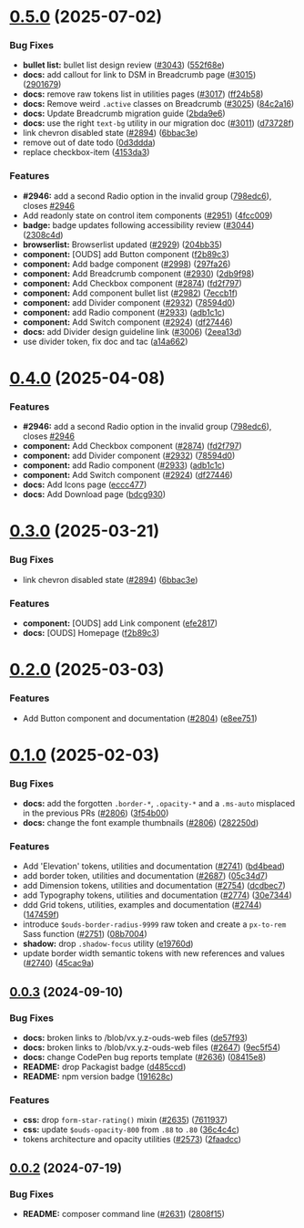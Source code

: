 # [0.5.0](https://github.com/Orange-OpenSource/Orange-Boosted-Bootstrap/compare/v0.2.0-ouds-web...v0.5.0) (2025-07-02)


### Bug Fixes

* **bullet list:** bullet list design review ([#3043](https://github.com/Orange-OpenSource/Orange-Boosted-Bootstrap/issues/3043)) ([552f68e](https://github.com/Orange-OpenSource/Orange-Boosted-Bootstrap/commit/552f68e771ba2d6bd6ef3be0807c7e7745c6a41d))
* **docs:** add callout for link to DSM in Breadcrumb page ([#3015](https://github.com/Orange-OpenSource/Orange-Boosted-Bootstrap/issues/3015)) ([2901679](https://github.com/Orange-OpenSource/Orange-Boosted-Bootstrap/commit/2901679578680c770a3a8fa6146410efc0f8b847))
* **docs:** remove raw tokens list in utilities pages ([#3017](https://github.com/Orange-OpenSource/Orange-Boosted-Bootstrap/issues/3017)) ([ff24b58](https://github.com/Orange-OpenSource/Orange-Boosted-Bootstrap/commit/ff24b58b8864583b98c9efe518ba2b366c21041e))
* **docs:** Remove weird `.active` classes on Breadcrumb ([#3025](https://github.com/Orange-OpenSource/Orange-Boosted-Bootstrap/issues/3025)) ([84c2a16](https://github.com/Orange-OpenSource/Orange-Boosted-Bootstrap/commit/84c2a16c0722dbcc54856240a2a5992e7dcafa58))
* **docs:** Update Breadcrumb migration guide ([2bda9e6](https://github.com/Orange-OpenSource/Orange-Boosted-Bootstrap/commit/2bda9e685cba3a97bdda9a8e02d3304129f51470))
* **docs:** use the right `text-bg` utility in our migration doc ([#3011](https://github.com/Orange-OpenSource/Orange-Boosted-Bootstrap/issues/3011)) ([d73728f](https://github.com/Orange-OpenSource/Orange-Boosted-Bootstrap/commit/d73728f1f0c04f0289f7a96e8b179ab02824c521))
* link chevron disabled state ([#2894](https://github.com/Orange-OpenSource/Orange-Boosted-Bootstrap/issues/2894)) ([6bbac3e](https://github.com/Orange-OpenSource/Orange-Boosted-Bootstrap/commit/6bbac3e29545637d3ff644d3bd1c3b7df53f27b4))
* remove out of date todo ([0d3ddda](https://github.com/Orange-OpenSource/Orange-Boosted-Bootstrap/commit/0d3dddace56c02df1fd0a4462213614757ce2f68))
* replace checkbox-item ([4153da3](https://github.com/Orange-OpenSource/Orange-Boosted-Bootstrap/commit/4153da38a68081cf17315e87bcae58519cb35164))


### Features

* **#2946:** add a second Radio option in the invalid group ([798edc6](https://github.com/Orange-OpenSource/Orange-Boosted-Bootstrap/commit/798edc646c96007027835b9e6a8dc1627705b8dc)), closes [#2946](https://github.com/Orange-OpenSource/Orange-Boosted-Bootstrap/issues/2946)
* Add readonly state on control item components ([#2951](https://github.com/Orange-OpenSource/Orange-Boosted-Bootstrap/issues/2951)) ([4fcc009](https://github.com/Orange-OpenSource/Orange-Boosted-Bootstrap/commit/4fcc009e27117aa33ea8b7c8bcfcd32bc0ab6098))
* **badge:** badge updates following accessibility review ([#3044](https://github.com/Orange-OpenSource/Orange-Boosted-Bootstrap/issues/3044)) ([2308c4d](https://github.com/Orange-OpenSource/Orange-Boosted-Bootstrap/commit/2308c4d173579a212ac22b8e587d6dada9b9e49e))
* **browserlist:** Browserlist updated ([#2929](https://github.com/Orange-OpenSource/Orange-Boosted-Bootstrap/issues/2929)) ([204bb35](https://github.com/Orange-OpenSource/Orange-Boosted-Bootstrap/commit/204bb354ace208e3b1f114d4d9272429448f6047))
* **component:** [OUDS] add Button component ([f2b89c3](https://github.com/Orange-OpenSource/Orange-Boosted-Bootstrap/commit/f2b89c3ea9fe0e72b2655a9df99bc25b48fea988))
* **component:** Add badge component ([#2998](https://github.com/Orange-OpenSource/Orange-Boosted-Bootstrap/issues/2998)) ([297fa26](https://github.com/Orange-OpenSource/Orange-Boosted-Bootstrap/commit/297fa268b53cd6afc889924b81bef95a6d429e79))
* **component:** Add Breadcrumb component ([#2930](https://github.com/Orange-OpenSource/Orange-Boosted-Bootstrap/issues/2930)) ([2db9f98](https://github.com/Orange-OpenSource/Orange-Boosted-Bootstrap/commit/2db9f983693f063da8980aa93b85d4380a83771c))
* **component:** Add Checkbox component ([#2874](https://github.com/Orange-OpenSource/Orange-Boosted-Bootstrap/issues/2874)) ([fd2f797](https://github.com/Orange-OpenSource/Orange-Boosted-Bootstrap/commit/fd2f7977f17effb8a7bff7bcc0008da43f64bec4))
* **component:** Add component bullet list ([#2982](https://github.com/Orange-OpenSource/Orange-Boosted-Bootstrap/issues/2982)) ([7eccb1f](https://github.com/Orange-OpenSource/Orange-Boosted-Bootstrap/commit/7eccb1f2f0cccdc1b663a88fe03ff85966551c03))
* **component:** add Divider component ([#2932](https://github.com/Orange-OpenSource/Orange-Boosted-Bootstrap/issues/2932)) ([78594d0](https://github.com/Orange-OpenSource/Orange-Boosted-Bootstrap/commit/78594d0877ad7475184c3f58f07d583dd289d425))
* **component:** add Radio component ([#2933](https://github.com/Orange-OpenSource/Orange-Boosted-Bootstrap/issues/2933)) ([adb1c1c](https://github.com/Orange-OpenSource/Orange-Boosted-Bootstrap/commit/adb1c1c865ce18b02b8d55284926a1251dda80d6))
* **component:** Add Switch component ([#2924](https://github.com/Orange-OpenSource/Orange-Boosted-Bootstrap/issues/2924)) ([df27446](https://github.com/Orange-OpenSource/Orange-Boosted-Bootstrap/commit/df274465801902651e3f393fff8d3625ef359931))
* **docs:** add Divider design guideline link ([#3006](https://github.com/Orange-OpenSource/Orange-Boosted-Bootstrap/issues/3006)) ([2eea13d](https://github.com/Orange-OpenSource/Orange-Boosted-Bootstrap/commit/2eea13dc4724c105c28d74f8d9f8422b7e81af5a))
* use divider token, fix doc and tac ([a14a662](https://github.com/Orange-OpenSource/Orange-Boosted-Bootstrap/commit/a14a662f1b07b8b86d365901a466e54a2fd96ad0))



# [0.4.0](https://github.com/Orange-OpenSource/Orange-Boosted-Bootstrap/compare/v0.3.0-ouds-web...v0.4.0) (2025-04-08)


### Features

* **#2946:** add a second Radio option in the invalid group ([798edc6](https://github.com/Orange-OpenSource/Orange-Boosted-Bootstrap/commit/798edc646c96007027835b9e6a8dc1627705b8dc)), closes [#2946](https://github.com/Orange-OpenSource/Orange-Boosted-Bootstrap/issues/2946)
* **component:** Add Checkbox component ([#2874](https://github.com/Orange-OpenSource/Orange-Boosted-Bootstrap/issues/2874)) ([fd2f797](https://github.com/Orange-OpenSource/Orange-Boosted-Bootstrap/commit/fd2f7977f17effb8a7bff7bcc0008da43f64bec4))
* **component:** add Divider component ([#2932](https://github.com/Orange-OpenSource/Orange-Boosted-Bootstrap/issues/2932)) ([78594d0](https://github.com/Orange-OpenSource/Orange-Boosted-Bootstrap/commit/78594d0877ad7475184c3f58f07d583dd289d425))
* **component:** add Radio component ([#2933](https://github.com/Orange-OpenSource/Orange-Boosted-Bootstrap/issues/2933)) ([adb1c1c](https://github.com/Orange-OpenSource/Orange-Boosted-Bootstrap/commit/adb1c1c865ce18b02b8d55284926a1251dda80d6))
* **component:** Add Switch component ([#2924](https://github.com/Orange-OpenSource/Orange-Boosted-Bootstrap/issues/2924)) ([df27446](https://github.com/Orange-OpenSource/Orange-Boosted-Bootstrap/commit/df274465801902651e3f393fff8d3625ef359931))
* **docs:** Add Icons page ([eccc477](https://github.com/Orange-OpenSource/Orange-Boosted-Bootstrap/commit/eccc4772e195df8fd32eb5ff59a9ac32c66674db))
* **docs:** Add Download page ([bdcg930](https://github.com/Orange-OpenSource/Orange-Boosted-Bootstrap/commit/eccc4772e195df8fd32eb5ff59a9ac32c66674db))



# [0.3.0](https://github.com/Orange-OpenSource/Orange-Boosted-Bootstrap/compare/v0.2.0-ouds-web...v0.3.0) (2025-03-21)


### Bug Fixes

* link chevron disabled state ([#2894](https://github.com/Orange-OpenSource/Orange-Boosted-Bootstrap/issues/2894)) ([6bbac3e](https://github.com/Orange-OpenSource/Orange-Boosted-Bootstrap/commit/6bbac3e29545637d3ff644d3bd1c3b7df53f27b4))


### Features

* **component:** [OUDS] add Link component ([efe2817](https://github.com/Orange-OpenSource/Orange-Boosted-Bootstrap/commit/efe2817b7d7ff4fda0c532c8f98a343c44709d0f))
* **docs:** [OUDS] Homepage ([f2b89c3](https://github.com/Orange-OpenSource/Orange-Boosted-Bootstrap/commit/f2b89c3ea9fe0e72b2655a9df99bc25b48fea988))



# [0.2.0](https://github.com/Orange-OpenSource/Orange-Boosted-Bootstrap/compare/v0.1.0-ouds-web...v0.2.0) (2025-03-03)


### Features

* Add Button component and documentation ([#2804](https://github.com/Orange-OpenSource/Orange-Boosted-Bootstrap/issues/2804)) ([e8ee751](https://github.com/Orange-OpenSource/Orange-Boosted-Bootstrap/commit/e8ee7511e5b3eaa94ffb9f3b9e3b71415a97b00c))



# [0.1.0](https://github.com/Orange-OpenSource/Orange-Boosted-Bootstrap/compare/v0.0.3-ouds-web...v0.1.0) (2025-02-03)


### Bug Fixes

* **docs:** add the forgotten `.border-*`, `.opacity-*` and a `.ms-auto` misplaced in the previous PRs ([#2806](https://github.com/Orange-OpenSource/Orange-Boosted-Bootstrap/issues/2806)) ([3f54b00](https://github.com/Orange-OpenSource/Orange-Boosted-Bootstrap/commit/3f54b00698d69b6a3100849c16e27a2a8eb1c67d))
* **docs:** change the font example thumbnails ([#2806](https://github.com/Orange-OpenSource/Orange-Boosted-Bootstrap/issues/2806)) ([282250d](https://github.com/Orange-OpenSource/Orange-Boosted-Bootstrap/commit/282250d8b3df2985984e674544e68986c9043079))


### Features

* Add 'Elevation' tokens, utilities and documentation ([#2741](https://github.com/Orange-OpenSource/Orange-Boosted-Bootstrap/issues/2741)) ([bd4bead](https://github.com/Orange-OpenSource/Orange-Boosted-Bootstrap/commit/bd4bead9a0515edc82a44ba81204b0e86c4e1ac2))
* add border token, utilities and documentation ([#2687](https://github.com/Orange-OpenSource/Orange-Boosted-Bootstrap/issues/2687)) ([05c34d7](https://github.com/Orange-OpenSource/Orange-Boosted-Bootstrap/commit/05c34d7b0b1c1b0c52fad2d7bbac6b7ffbbebdc2))
* add Dimension tokens, utilities and documentation ([#2754](https://github.com/Orange-OpenSource/Orange-Boosted-Bootstrap/issues/2754)) ([dcdbec7](https://github.com/Orange-OpenSource/Orange-Boosted-Bootstrap/commit/dcdbec764e7bf0949fa60c3fa8cecf294cfd5b7e))
* add Typography tokens, utilities and documentation ([#2774](https://github.com/Orange-OpenSource/Orange-Boosted-Bootstrap/issues/2774)) ([30e7344](https://github.com/Orange-OpenSource/Orange-Boosted-Bootstrap/commit/30e73449440cdd565543f6a3fd6408931b9f0f45))
* ddd Grid tokens, utilities, examples and documentation ([#2744](https://github.com/Orange-OpenSource/Orange-Boosted-Bootstrap/issues/2744)) ([147459f](https://github.com/Orange-OpenSource/Orange-Boosted-Bootstrap/commit/147459f5b9b2723598bd0a63681114054eb78555))
* introduce `$ouds-border-radius-9999` raw token and create a `px-to-rem` Sass function ([#2751](https://github.com/Orange-OpenSource/Orange-Boosted-Bootstrap/issues/2751)) ([08b7004](https://github.com/Orange-OpenSource/Orange-Boosted-Bootstrap/commit/08b70042d230b58737c7c3071fde6e4d81cdafc9))
* **shadow:** drop `.shadow-focus` utility ([e19760d](https://github.com/Orange-OpenSource/Orange-Boosted-Bootstrap/commit/e19760db2834e7d7d77d46db9c8e1b1f129f0e9f))
* update border width semantic tokens with new references and values ([#2740](https://github.com/Orange-OpenSource/Orange-Boosted-Bootstrap/issues/2740)) ([45cac9a](https://github.com/Orange-OpenSource/Orange-Boosted-Bootstrap/commit/45cac9ae446b90f1f1fac7e45ddf816a6b1b0b94))



## [0.0.3](https://github.com/Orange-OpenSource/Orange-Boosted-Bootstrap/compare/v0.0.2-ouds-web...v0.0.3) (2024-09-10)


### Bug Fixes

* **docs:** broken links to /blob/vx.y.z-ouds-web files ([de57f93](https://github.com/Orange-OpenSource/Orange-Boosted-Bootstrap/commit/de57f932963c74a520adf59427f749e8ad7b80c6))
* **docs:** broken links to /blob/vx.y.z-ouds-web files ([#2647](https://github.com/Orange-OpenSource/Orange-Boosted-Bootstrap/issues/2647)) ([9ec5f54](https://github.com/Orange-OpenSource/Orange-Boosted-Bootstrap/commit/9ec5f54b091e69049946a909aa4d54bb7827e628))
* **docs:** change CodePen bug reports template ([#2636](https://github.com/Orange-OpenSource/Orange-Boosted-Bootstrap/issues/2636)) ([08415e8](https://github.com/Orange-OpenSource/Orange-Boosted-Bootstrap/commit/08415e80e93f6f51faef4885616e1cd2fa1ef425))
* **README:** drop Packagist badge ([d485ccd](https://github.com/Orange-OpenSource/Orange-Boosted-Bootstrap/commit/d485ccd62c62c9f17fcef358c1d4b2bb879a8099))
* **README:** npm version badge ([191628c](https://github.com/Orange-OpenSource/Orange-Boosted-Bootstrap/commit/191628cd2786daf6e6c00f1dfc9557ea661d0247))


### Features

* **css:** drop `form-star-rating()` mixin ([#2635](https://github.com/Orange-OpenSource/Orange-Boosted-Bootstrap/issues/2635)) ([7611937](https://github.com/Orange-OpenSource/Orange-Boosted-Bootstrap/commit/761193762ff6945b74dd310113cefdcc8441ccae))
* **css:** update `$ouds-opacity-800` from `.88` to `.80` ([36c4c4c](https://github.com/Orange-OpenSource/Orange-Boosted-Bootstrap/commit/36c4c4c4d21d70c3f8f98abc04da0542a1e24f09))
* tokens architecture and opacity utilities ([#2573](https://github.com/Orange-OpenSource/Orange-Boosted-Bootstrap/issues/2573)) ([2faadcc](https://github.com/Orange-OpenSource/Orange-Boosted-Bootstrap/commit/2faadcc05f61722c39fe4e0622fe1a1e71c2d390))



## [0.0.2](https://github.com/Orange-OpenSource/Orange-Boosted-Bootstrap/compare/v0.0.1-ouds-web...v0.0.2) (2024-07-19)


### Bug Fixes

* **README:** composer command line ([#2631](https://github.com/Orange-OpenSource/Orange-Boosted-Bootstrap/issues/2631)) ([2808f15](https://github.com/Orange-OpenSource/Orange-Boosted-Bootstrap/commit/2808f15f81e6b8eb34731ab6b149cb9511ab53b0))
